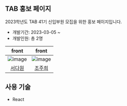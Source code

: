 ## TAB 홍보 페이지

2023학년도 TAB 41기 신입부원 모집을 위한 홍보 페이지입니다.
- 개발기간: 2023-03-05 ~
- 개발인원: 총 2명

|front|front|
|:---:|:---:|
|![image](https://user-images.githubusercontent.com/71630722/187007872-a7f115e1-fd2f-4b8c-88c0-ab5ea1a9751e.png)|![image](https://user-images.githubusercontent.com/71630722/187007882-2cf2b12f-a824-4ee1-b073-2d713326961b.png)|
|[서다원](https://github.com/Dawon00)|[조주희](https://github.com/juhui88)|

## 사용 기술
- React
